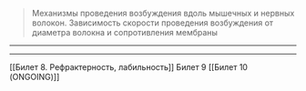 
> Механизмы проведения возбуждения вдоль мышечных и нервных волокон. Зависимость скорости проведения возбуждения от диаметра волокна и сопротивления мембраны

---




---
[[Билет 8. Рефрактерность, лабильность]]
Билет 9
[[Билет 10 (ONGOING)]]